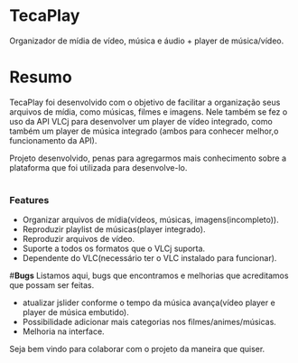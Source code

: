 # TecaPlay
Organizador de mídia de vídeo, música e áudio + player de música/vídeo.
# Resumo
TecaPlay foi desenvolvido com o objetivo de facilitar a organização seus arquivos de mídia,
como músicas, filmes e imagens. Nele também se fez o uso da API VLCj para desenvolver um player de vídeo
integrado, como também um player de música integrado (ambos para conhecer melhor,o funcionamento da API).

Projeto desenvolvido, penas para agregarmos mais conhecimento sobre a plataforma que foi utilizada para desenvolve-lo.

# <h3>Features</h3>
* Organizar arquivos de mídia(vídeos, músicas, imagens(incompleto)).
* Reproduzir playlist de músicas(player integrado).
* Reproduzir arquivos de vídeo.
* Suporte a todos os formatos que o VLCj suporta.
* Dependente do VLC(necessário ter o VLC instalado para funcionar).

#<strong>Bugs</strong>
  Listamos aqui, bugs que encontramos e melhorias que acreditamos que possam ser feitas.
* atualizar jslider conforme o tempo da música avança(vídeo player e player de música embutido).
* Possibilidade adicionar mais categorias nos filmes/animes/músicas.
* Melhoria na interface.

Seja bem vindo para colaborar com o projeto da maneira que quiser.
